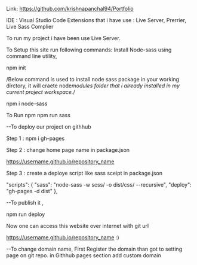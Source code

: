 Link: https://github.com/krishnapanchal94/Portfolio

IDE : Visual Studio Code
Extensions that i have use : Live Server, Prerrier, Live Sass Complier

To run my project i have been use Live Server.

To Setup this site run following commands:
Install Node-sass using command line utility,

npm init

/Below command is used to install node sass package in your working dirctory, it will craete node*modules folder that i already installed in my current project workspace.*/

npm i node-sass

To Run npm
npm run sass

--To deploy our project on githhub

Step 1 : npm i gh-pages

Step 2 : change home page name in package.json

https://username.github.io/repository_name

Step 3 : create a deploye script like sass sceipt in package.json

"scripts": {
"sass": "node-sass -w scss/ -o dist/css/ --recursive",
"deploy": "gh-pages -d dist"
},

--To publish it ,

npm run deploy

Now one can access this website over internet with git url

https://username.github.io/repository_name :)

--To change domain name,
First Register the domain
than got to setting page on git repo.
in Githhub pages section add custom domain
